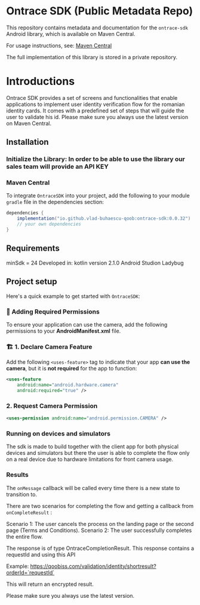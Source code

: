 # Ontrace SDK (Public Metadata Repo)

This repository contains metadata and documentation for the `ontrace-sdk` Android library, which is available on Maven Central.

For usage instructions, see: [Maven Central](https://central.sonatype.com/artifact/io.github.vlad-buhaescu-qoob/ontrace-sdk)

The full implementation of this library is stored in a private repository.

# Introductions

Ontrace SDK provides a set of screens and functionalities that enable applications to implement user identity verification flow for the romanian identity cards.
It comes with a predefined set of steps that will guide the user to validate his id.
Please make sure you always use the latest version on Maven Central.

## Installation

### Initialize the Library: In order to be able to use the library our sales team will provide an API KEY

### Maven Central

To integrate `OntraceSDK` into your project, add the following to your module `gradle` file in the dependencies section:

```gradle
dependencies {
	implementation("io.github.vlad-buhaescu-qoob:ontrace-sdk:0.0.32")
    // your own dependencies	
}
```

## Requirements

minSdk = 24
Developed in:
    kotlin version 2.1.0
    Android Studion Ladybug

## Project setup

Here's a quick example to get started with `OntraceSDK`:

### 📸 Adding Required Permissions

To ensure your application can use the camera, add the following permissions to your **AndroidManifest.xml** file.

### 🏗 1. Declare Camera Feature
Add the following `<uses-feature>` tag to indicate that your app **can use the camera**, but it is **not required** for the app to function:

```xml
<uses-feature
    android:name="android.hardware.camera"
    android:required="true" />
```
### 2. Request Camera Permission

```xml
<uses-permission android:name="android.permission.CAMERA" />
```


### Running on devices and simulators

The sdk is made to build together with the client app for both physical devices and simulators but there the user is able to complete the flow only on a real device due to hardware limitations for front camera usage.

### Results

The `onMessage` callback will be called every time there is a new state to transition to.

There are two scenarios for completing the flow and getting a callback from `onCompleteResult` :

Scenario 1: The user cancels the process on the landing page or the second page (Terms and Conditions).
Scenario 2: The user successfully completes the entire flow.

The response is of type OntraceCompletionResult. This response contains a requestId and using this API

Example:
https://qoobiss.com/validation/identity/shortresult?orderId=`requestId`

This will return an encrypted result.

Please make sure you always use the latest version.

